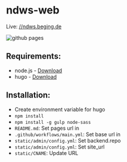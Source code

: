 # ndws-web

Live: [//ndws.beging.de](//ndws.beging.de)

![github pages](https://github.com/wisskomm/ndws-web/workflows/github%20pages/badge.svg)

## Requirements:
- node.js - [Download](https://nodejs.org/en/)
- hugo - [Download](https://gohugo.io/)

## Installation:
- Create environment variable for hugo
- `npm install`
- `npm install -g gulp node-sass`
- `README.md`: Set pages url in 
- `.github/workflows/main.yml`: Set base url in 
- `static/admin/config.yml`: Set backend.repo
- `static/admin/config.yml`: Set site_url
- `static/CNAME`: Update URL